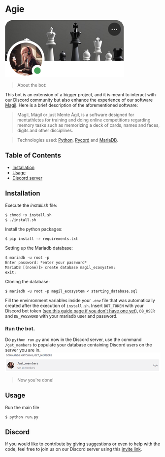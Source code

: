 
# Agie

![A image depicting the bot's profile on Discord, showing its banner and main avatar image. The banner is a black and white image with chess pieces while the avatar is a girl with pink hair holding a deck of cards - she is memorizing it.](/images/agie.png)

> About the bot:

This bot is an extension of a bigger project, and it is meant to interact with our Discord community but also enhance the experience of our software <a href=https://github.com/andersonmemory/Magil>Magil</a>. Here is a brief description of the aforementioned software:

> Magil, Mágil or just Mente Ágil, is a software designed for mentathletes for training and doing online competitions regarding memory tasks such as memorizing a deck of cards, names and faces, digits and other disciplines.

> Technologies used: <a href=https://www.python.org/>Python</a>, <a href=https://pycord.dev/>Pycord</a> and <a href=https://mariadb.org/>MariaDB</a>.

## Table of Contents
- [Installation](#Installation)
- [Usage](#Usage)
- [Discord server](#Discord)

## Installation
Execute the _install.sh_ file:
```
$ chmod +x install.sh
$ ./install.sh
```

Install the python packages:
```
$ pip install -r requirements.txt
```

Setting up the Mariadb database:
```
$ mariadb -u root -p
Enter password: *enter your password*
MariaDB [(none)]> create database magil_ecosystem;
exit;
```
Cloning the database:
```
$ mariadb -u root -p magil_ecosystem < starting_database.sql
```
Fill the envinronment variables inside your ```.env``` file that was automatically created after the execution of ```install.sh```. Insert ```BOT_TOKEN``` with your Discord bot token (<a href=https://guide.pycord.dev/getting-started/creating-your-first-bot>see this guide page if you don't have one yet</a>), ```DB_USER``` and ```DB_PASSWORD``` with your mariadb user and password.

### Run the bot.
Do ```python run.py``` and now in the Discord server, use the command ```/get_members``` to populate your database containing Discord users on the server you are in.
![a](/images/get_members.png)

> Now you're done!

## Usage
Run the main file
```
$ python run.py
```

## Discord

If you would like to contribute by giving suggestions or even to help with the code, feel free to join us on our Discord server using this <a href=https://discord.com/invite/eenrGd2jhg>invite link</a>. 